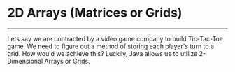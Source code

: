 # 2D Arrays (Matrices or Grids)
<hr>
Lets say we are contracted by a video game company to build Tic-Tac-Toe game. We need to figure out a method of storing each player's turn to a grid. How would we achieve this? Luckily, Java allows us to utilize 2-Dimensional Arrays or Grids. 
